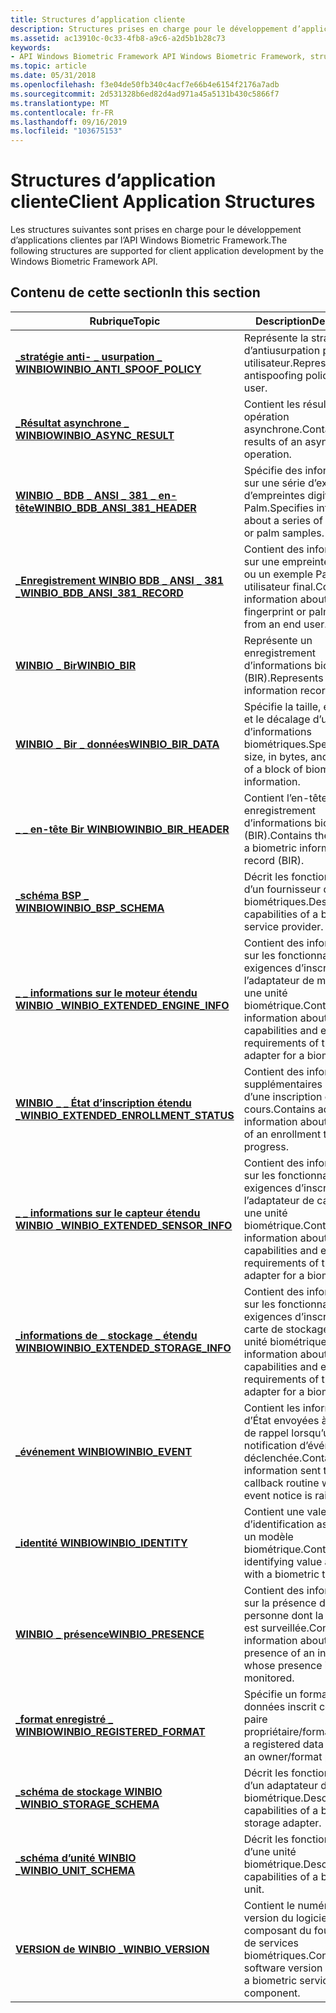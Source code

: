 ```yaml
---
title: Structures d’application cliente
description: Structures prises en charge pour le développement d’applications clientes par l’API Windows Biometric Framework.
ms.assetid: ac13910c-0c33-4fb8-a9c6-a2d5b1b28c73
keywords:
- API Windows Biometric Framework API Windows Biometric Framework, structures d’application cliente
ms.topic: article
ms.date: 05/31/2018
ms.openlocfilehash: f3e04de50fb340c4acf7e66b4e6154f2176a7adb
ms.sourcegitcommit: 2d531328b6ed82d4ad971a45a5131b430c5866f7
ms.translationtype: MT
ms.contentlocale: fr-FR
ms.lasthandoff: 09/16/2019
ms.locfileid: "103675153"
---
```

# <a name="client-application-structures"></a><span data-ttu-id="c2909-104">Structures d’application cliente</span><span class="sxs-lookup"><span data-stu-id="c2909-104">Client Application Structures</span></span>

<span data-ttu-id="c2909-105">Les structures suivantes sont prises en charge pour le développement d’applications clientes par l’API Windows Biometric Framework.</span><span class="sxs-lookup"><span data-stu-id="c2909-105">The following structures are supported for client application development by the Windows Biometric Framework API.</span></span>

## <a name="in-this-section"></a><span data-ttu-id="c2909-106">Contenu de cette section</span><span class="sxs-lookup"><span data-stu-id="c2909-106">In this section</span></span>



| <span data-ttu-id="c2909-107">Rubrique</span><span class="sxs-lookup"><span data-stu-id="c2909-107">Topic</span></span>                                                                                        | <span data-ttu-id="c2909-108">Description</span><span class="sxs-lookup"><span data-stu-id="c2909-108">Description</span></span>                                                                                                                     |
|----------------------------------------------------------------------------------------------|---------------------------------------------------------------------------------------------------------------------------------|
| [<span data-ttu-id="c2909-109">**\_stratégie anti- \_ usurpation \_ WINBIO**</span><span class="sxs-lookup"><span data-stu-id="c2909-109">**WINBIO\_ANTI\_SPOOF\_POLICY**</span></span>](winbio-anti-spoof-policy.md)<br/>                   | <span data-ttu-id="c2909-110">Représente la stratégie d’antiusurpation pour un utilisateur.</span><span class="sxs-lookup"><span data-stu-id="c2909-110">Represents the antispoofing policy for a user.</span></span><br/>                                                                       |
| [<span data-ttu-id="c2909-111">**\_Résultat asynchrone \_ WINBIO**</span><span class="sxs-lookup"><span data-stu-id="c2909-111">**WINBIO\_ASYNC\_RESULT**</span></span>](/windows/desktop/api/Winbio/ns-winbio-winbio_async_result)<br/>                              | <span data-ttu-id="c2909-112">Contient les résultats d’une opération asynchrone.</span><span class="sxs-lookup"><span data-stu-id="c2909-112">Contains the results of an asynchronous operation.</span></span><br/>                                                                   |
| [<span data-ttu-id="c2909-113">**WINBIO \_ BDB \_ ANSI \_ 381 \_ en-tête**</span><span class="sxs-lookup"><span data-stu-id="c2909-113">**WINBIO\_BDB\_ANSI\_381\_HEADER**</span></span>](winbio-bdb-ansi-381-header.md)<br/>              | <span data-ttu-id="c2909-114">Spécifie des informations sur une série d’exemples d’empreintes digitales ou Palm.</span><span class="sxs-lookup"><span data-stu-id="c2909-114">Specifies information about a series of fingerprint or palm samples.</span></span><br/>                                                 |
| [<span data-ttu-id="c2909-115">**\_Enregistrement WINBIO BDB \_ ANSI \_ 381 \_**</span><span class="sxs-lookup"><span data-stu-id="c2909-115">**WINBIO\_BDB\_ANSI\_381\_RECORD**</span></span>](winbio-bdb-ansi-381-record.md)<br/>              | <span data-ttu-id="c2909-116">Contient des informations sur une empreinte digitale ou un exemple Palm d’un utilisateur final.</span><span class="sxs-lookup"><span data-stu-id="c2909-116">Contains information about a single fingerprint or palm sample from an end user.</span></span><br/>                                     |
| [<span data-ttu-id="c2909-117">**WINBIO \_ Bir**</span><span class="sxs-lookup"><span data-stu-id="c2909-117">**WINBIO\_BIR**</span></span>](winbio-bir.md)<br/>                                                 | <span data-ttu-id="c2909-118">Représente un enregistrement d’informations biométriques (BIR).</span><span class="sxs-lookup"><span data-stu-id="c2909-118">Represents a biometric information record (BIR).</span></span><br/>                                                                     |
| [<span data-ttu-id="c2909-119">**WINBIO \_ Bir \_ données**</span><span class="sxs-lookup"><span data-stu-id="c2909-119">**WINBIO\_BIR\_DATA**</span></span>](winbio-bir-data.md)<br/>                                      | <span data-ttu-id="c2909-120">Spécifie la taille, en octets, et le décalage d’un bloc d’informations biométriques.</span><span class="sxs-lookup"><span data-stu-id="c2909-120">Specifies the size, in bytes, and the offset of a block of biometric information.</span></span><br/>                                    |
| [<span data-ttu-id="c2909-121">**\_ \_ en-tête Bir WINBIO**</span><span class="sxs-lookup"><span data-stu-id="c2909-121">**WINBIO\_BIR\_HEADER**</span></span>](winbio-bir-header.md)<br/>                                  | <span data-ttu-id="c2909-122">Contient l’en-tête d’un enregistrement d’informations biométriques (BIR).</span><span class="sxs-lookup"><span data-stu-id="c2909-122">Contains the header of a biometric information record (BIR).</span></span><br/>                                                         |
| [<span data-ttu-id="c2909-123">**\_schéma BSP \_ WINBIO**</span><span class="sxs-lookup"><span data-stu-id="c2909-123">**WINBIO\_BSP\_SCHEMA**</span></span>](winbio-bsp-schema.md)<br/>                                  | <span data-ttu-id="c2909-124">Décrit les fonctionnalités d’un fournisseur de services biométriques.</span><span class="sxs-lookup"><span data-stu-id="c2909-124">Describes the capabilities of a biometric service provider.</span></span><br/>                                                          |
| [<span data-ttu-id="c2909-125">**\_ \_ informations sur le moteur étendu WINBIO \_**</span><span class="sxs-lookup"><span data-stu-id="c2909-125">**WINBIO\_EXTENDED\_ENGINE\_INFO**</span></span>](winbio-extended-engine-info.md)<br/>             | <span data-ttu-id="c2909-126">Contient des informations sur les fonctionnalités et les exigences d’inscription de l’adaptateur de moteur pour une unité biométrique.</span><span class="sxs-lookup"><span data-stu-id="c2909-126">Contains information about the capabilities and enrollment requirements of the engine adapter for a biometric unit.</span></span><br/>  |
| [<span data-ttu-id="c2909-127">**WINBIO \_ \_ État d’inscription étendu \_**</span><span class="sxs-lookup"><span data-stu-id="c2909-127">**WINBIO\_EXTENDED\_ENROLLMENT\_STATUS**</span></span>](winbio-extended-enrollment-status.md)<br/> | <span data-ttu-id="c2909-128">Contient des informations supplémentaires sur l’état d’une inscription en cours.</span><span class="sxs-lookup"><span data-stu-id="c2909-128">Contains additional information about the status of an enrollment that is in progress.</span></span><br/>                               |
| [<span data-ttu-id="c2909-129">**\_ \_ informations sur le capteur étendu WINBIO \_**</span><span class="sxs-lookup"><span data-stu-id="c2909-129">**WINBIO\_EXTENDED\_SENSOR\_INFO**</span></span>](winbio-extended-sensor-info.md)<br/>             | <span data-ttu-id="c2909-130">Contient des informations sur les fonctionnalités et les exigences d’inscription de l’adaptateur de capteur pour une unité biométrique.</span><span class="sxs-lookup"><span data-stu-id="c2909-130">Contains information about the capabilities and enrollment requirements of the sensor adapter for a biometric unit.</span></span><br/>  |
| [<span data-ttu-id="c2909-131">**\_informations de \_ stockage \_ étendu WINBIO**</span><span class="sxs-lookup"><span data-stu-id="c2909-131">**WINBIO\_EXTENDED\_STORAGE\_INFO**</span></span>](winbio-extended-storage-info.md)<br/>           | <span data-ttu-id="c2909-132">Contient des informations sur les fonctionnalités et les exigences d’inscription de la carte de stockage pour une unité biométrique.</span><span class="sxs-lookup"><span data-stu-id="c2909-132">Contains information about the capabilities and enrollment requirements of the storage adapter for a biometric unit.</span></span><br/> |
| [<span data-ttu-id="c2909-133">**\_événement WINBIO**</span><span class="sxs-lookup"><span data-stu-id="c2909-133">**WINBIO\_EVENT**</span></span>](winbio-event.md)<br/>                                             | <span data-ttu-id="c2909-134">Contient les informations d’État envoyées à la routine de rappel lorsqu’une notification d’événement est déclenchée.</span><span class="sxs-lookup"><span data-stu-id="c2909-134">Contains status information sent to the callback routine when an event notice is raised.</span></span><br/>                             |
| [<span data-ttu-id="c2909-135">**\_identité WINBIO**</span><span class="sxs-lookup"><span data-stu-id="c2909-135">**WINBIO\_IDENTITY**</span></span>](winbio-identity.md)<br/>                                       | <span data-ttu-id="c2909-136">Contient une valeur d’identification associée à un modèle biométrique.</span><span class="sxs-lookup"><span data-stu-id="c2909-136">Contains an identifying value associated with a biometric template.</span></span><br/>                                                  |
| [<span data-ttu-id="c2909-137">**WINBIO \_ présence**</span><span class="sxs-lookup"><span data-stu-id="c2909-137">**WINBIO\_PRESENCE**</span></span>](winbio-presence.md)<br/>                                       | <span data-ttu-id="c2909-138">Contient des informations sur la présence d’une personne dont la présence est surveillée.</span><span class="sxs-lookup"><span data-stu-id="c2909-138">Contains information about the presence of an individual whose presence is being monitored.</span></span><br/>                          |
| [<span data-ttu-id="c2909-139">**\_format enregistré \_ WINBIO**</span><span class="sxs-lookup"><span data-stu-id="c2909-139">**WINBIO\_REGISTERED\_FORMAT**</span></span>](winbio-registered-format.md)<br/>                    | <span data-ttu-id="c2909-140">Spécifie un format de données inscrit comme une paire propriétaire/format.</span><span class="sxs-lookup"><span data-stu-id="c2909-140">Specifies a registered data format as an owner/format pair.</span></span><br/>                                                          |
| [<span data-ttu-id="c2909-141">**\_schéma de stockage WINBIO \_**</span><span class="sxs-lookup"><span data-stu-id="c2909-141">**WINBIO\_STORAGE\_SCHEMA**</span></span>](winbio-storage-schema.md)<br/>                          | <span data-ttu-id="c2909-142">Décrit les fonctionnalités d’un adaptateur de stockage biométrique.</span><span class="sxs-lookup"><span data-stu-id="c2909-142">Describes the capabilities of a biometric storage adapter.</span></span><br/>                                                           |
| [<span data-ttu-id="c2909-143">**\_schéma d’unité WINBIO \_**</span><span class="sxs-lookup"><span data-stu-id="c2909-143">**WINBIO\_UNIT\_SCHEMA**</span></span>](winbio-unit-schema.md)<br/>                                | <span data-ttu-id="c2909-144">Décrit les fonctionnalités d’une unité biométrique.</span><span class="sxs-lookup"><span data-stu-id="c2909-144">Describes the capabilities of a biometric unit.</span></span><br/>                                                                      |
| [<span data-ttu-id="c2909-145">**VERSION de WINBIO \_**</span><span class="sxs-lookup"><span data-stu-id="c2909-145">**WINBIO\_VERSION**</span></span>](winbio-version.md)<br/>                                         | <span data-ttu-id="c2909-146">Contient le numéro de version du logiciel d’un composant du fournisseur de services biométriques.</span><span class="sxs-lookup"><span data-stu-id="c2909-146">Contains the software version number of a biometric service provider component.</span></span><br/>                                      |



 

 

 





